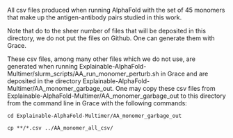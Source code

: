 All csv files produced when running AlphaFold with the set of 45 monomers that make up the antigen-antibody pairs studied in this work.

Note that do to the sheer number of files that will be deposited in this directory, we do not put the files on Github. One can generate them with Grace.

These csv files, among many other files which we do not use, are generated when running Explainable-AlphaFold-Multimer/slurm_scripts/AA_run_monomer_perturb.sh in Grace and are deposited in the directory Explainable-AlphaFold-Multimer/AA_monomer_garbage_out. One may copy these csv files from Explainable-AlphaFold-Multimer/AA_monomer_garbage_out to this directory from the command line in Grace with the following commands:

`cd Explainable-AlphaFold-Multimer/AA_monomer_garbage_out`

`cp **/*.csv ../AA_monomer_all_csv/`
